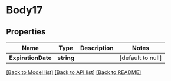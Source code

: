 # Body17

## Properties
Name | Type | Description | Notes
------------ | ------------- | ------------- | -------------
**ExpirationDate** | **string** |  | [default to null]

[[Back to Model list]](../README.md#documentation-for-models) [[Back to API list]](../README.md#documentation-for-api-endpoints) [[Back to README]](../README.md)


